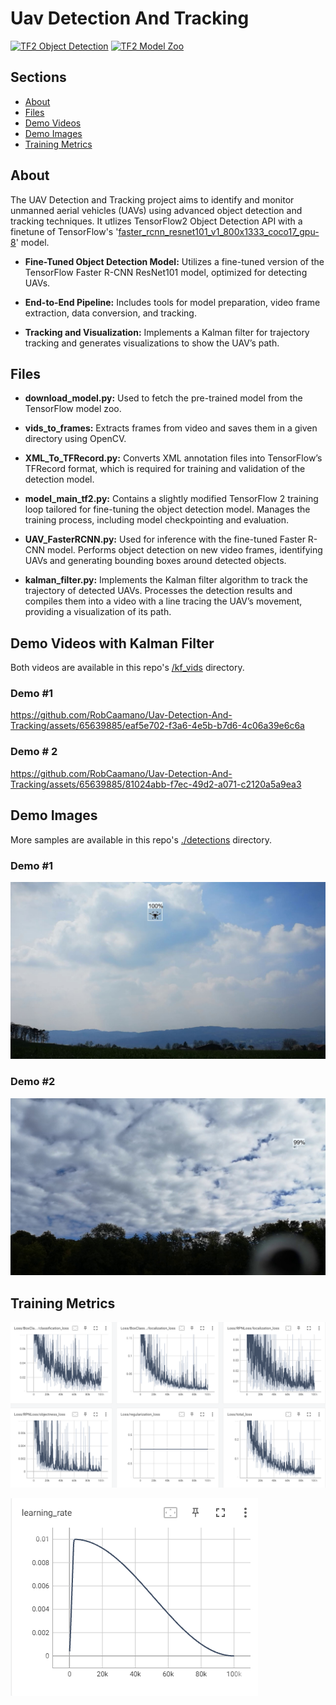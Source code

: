 # Uav Detection And Tracking
<a href="https://github.com/tensorflow/models/tree/master/research/object_detection" target="_parent"><img src="https://img.shields.io/badge/TensorFlow-2.2-FF6F00?logo=tensorflow" alt="TF2 Object Detection"/></a>
<a href="https://github.com/tensorflow/models/blob/master/research/object_detection/g3doc/tf2_detection_zoo.md" target="_parent"><img src="https://img.shields.io/badge/TensorFlow-2.2-FF6F00?logo=tensorflow" alt="TF2 Model Zoo"/></a>

## Sections

- [About](#about)
- [Files](#files)
- [Demo Videos](#demo-kalman)
- [Demo Images](#demo)
- [Training Metrics](#metrics)

## About <a id="about"></a>

The UAV Detection and Tracking project aims to identify and monitor unmanned aerial vehicles (UAVs) using advanced object detection and tracking techniques. It utlizes TensorFlow2 Object Detection API with a finetune of TensorFlow's '[faster_rcnn_resnet101_v1_800x1333_coco17_gpu-8](https://github.com/tensorflow/models/blob/master/research/object_detection/configs/tf2/faster_rcnn_resnet101_v1_800x1333_coco17_gpu-8.config)' model.

- **Fine-Tuned Object Detection Model:** Utilizes a fine-tuned version of the TensorFlow Faster R-CNN ResNet101 model, optimized for detecting UAVs.

- **End-to-End Pipeline:** Includes tools for model preparation, video frame extraction, data conversion, and tracking.

- **Tracking and Visualization:** Implements a Kalman filter for trajectory tracking and generates visualizations to show the UAV’s path.

## Files <a id="files"></a>

- **download_model.py:** Used to fetch the pre-trained model from the TensorFlow model zoo.

- **vids_to_frames:** Extracts frames from video and saves them in a given directory using OpenCV.

- **XML_To_TFRecord.py:** Converts XML annotation files into TensorFlow’s TFRecord format, which is required for training and validation of the detection model.

- **model_main_tf2.py:** Contains a slightly modified TensorFlow 2 training loop tailored for fine-tuning the object detection model. Manages the training process, including model checkpointing and evaluation.

- **UAV_FasterRCNN.py:** Used for inference with the fine-tuned Faster R-CNN model. Performs object detection on new video frames, identifying UAVs and generating bounding boxes around detected objects.

- **kalman_filter.py:** Implements the Kalman filter algorithm to track the trajectory of detected UAVs. Processes the detection results and compiles them into a video with a line tracing the UAV’s movement, providing a visualization of its path.


## Demo Videos with Kalman Filter <a id="demo-kalman"></a>

Both videos are available in this repo's [/kf_vids](https://github.com/RobCaamano/Uav-Detection-And-Tracking/tree/main/kf_vids) directory.

### Demo #1

https://github.com/RobCaamano/Uav-Detection-And-Tracking/assets/65639885/eaf5e702-f3a6-4e5b-b7d6-4c06a39e6c6a

### Demo # 2

https://github.com/RobCaamano/Uav-Detection-And-Tracking/assets/65639885/81024abb-f7ec-49d2-a071-c2120a5a9ea3


## Demo Images <a id="demo"></a>

More samples are available in this repo's [./detections](https://github.com/RobCaamano/Uav-Detection-And-Tracking/tree/main/detections) directory.

### Demo #1

![frame 0](https://github.com/RobCaamano/Uav-Detection-And-Tracking/blob/main/detections/frame_0.jpg)

### Demo #2

![frame 7547](https://github.com/RobCaamano/Uav-Detection-And-Tracking/blob/main/detections/frame_7547.jpg)


## Training Metrics <a id="metrics"></a>

![Metrics 1](https://github.com/RobCaamano/Uav-Detection-And-Tracking/blob/main/metrics_1.png)

![Learning rate](https://github.com/RobCaamano/Uav-Detection-And-Tracking/blob/main/lr.png)
